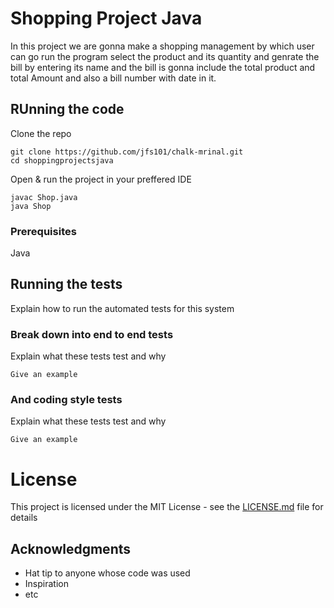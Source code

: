 # Shopping Project Java
In this project we are gonna make a shopping management by which user can go run the program select the product and its quantity and genrate the bill by entering its name and the bill is gonna include the total product and total Amount and also a bill number with date in it.

## RUnning the code
Clone the repo
~~~
git clone https://github.com/jfs101/chalk-mrinal.git
cd shoppingprojectsjava
~~~
Open & run the project in your preffered IDE
~~~
javac Shop.java
java Shop
~~~
### Prerequisites
Java

## Running the tests

Explain how to run the automated tests for this system

### Break down into end to end tests

Explain what these tests test and why

```
Give an example
```

### And coding style tests

Explain what these tests test and why

```
Give an example
```
# License

This project is licensed under the MIT License - see the [LICENSE.md](LICENSE.md) file for details

## Acknowledgments

* Hat tip to anyone whose code was used
* Inspiration
* etc

